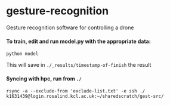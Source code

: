 # gesture-recognition
Gesture recognition software for controlling a drone

#### To train, edit and run model.py with the appropriate data:
```
python model
```

This will save in `./_results/timestamp-of-finish` the result

#### Syncing with hpc, run from `./`
```
rsync -a --exclude-from 'exclude-list.txt' -e ssh ./ k1631439@login.rosalind.kcl.ac.uk:~/sharedscratch/gest-src/
```